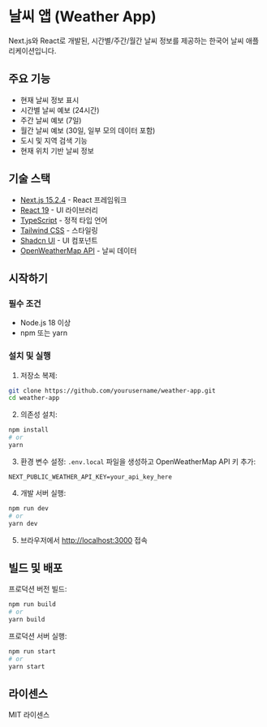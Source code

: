 # 날씨 앱 (Weather App)

Next.js와 React로 개발된, 시간별/주간/월간 날씨 정보를 제공하는 한국어 날씨 애플리케이션입니다.

## 주요 기능

- 현재 날씨 정보 표시
- 시간별 날씨 예보 (24시간)
- 주간 날씨 예보 (7일)
- 월간 날씨 예보 (30일, 일부 모의 데이터 포함)
- 도시 및 지역 검색 기능
- 현재 위치 기반 날씨 정보

## 기술 스택

- [Next.js 15.2.4](https://nextjs.org/) - React 프레임워크
- [React 19](https://react.dev/) - UI 라이브러리
- [TypeScript](https://www.typescriptlang.org/) - 정적 타입 언어
- [Tailwind CSS](https://tailwindcss.com/) - 스타일링
- [Shadcn UI](https://ui.shadcn.com/) - UI 컴포넌트
- [OpenWeatherMap API](https://openweathermap.org/api) - 날씨 데이터

## 시작하기

### 필수 조건

- Node.js 18 이상
- npm 또는 yarn

### 설치 및 실행

1. 저장소 복제:
```bash
git clone https://github.com/yourusername/weather-app.git
cd weather-app
```

2. 의존성 설치:
```bash
npm install
# or
yarn
```

3. 환경 변수 설정:
`.env.local` 파일을 생성하고 OpenWeatherMap API 키 추가:
```
NEXT_PUBLIC_WEATHER_API_KEY=your_api_key_here
```

4. 개발 서버 실행:
```bash
npm run dev
# or
yarn dev
```

5. 브라우저에서 [http://localhost:3000](http://localhost:3000) 접속

## 빌드 및 배포

프로덕션 버전 빌드:
```bash
npm run build
# or
yarn build
```

프로덕션 서버 실행:
```bash
npm run start
# or
yarn start
```

## 라이센스

MIT 라이센스
